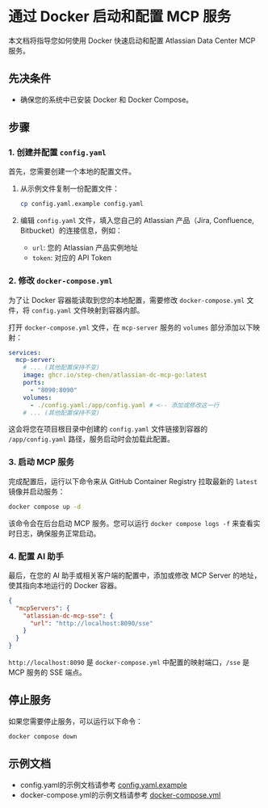 # 通过 Docker 启动和配置 MCP 服务

本文档将指导您如何使用 Docker 快速启动和配置 Atlassian Data Center MCP 服务。

## 先决条件

- 确保您的系统中已安装 Docker 和 Docker Compose。

## 步骤

### 1. 创建并配置 `config.yaml`

首先，您需要创建一个本地的配置文件。

1.  从示例文件复制一份配置文件：
    ```bash
    cp config.yaml.example config.yaml
    ```

2.  编辑 `config.yaml` 文件，填入您自己的 Atlassian 产品（Jira, Confluence, Bitbucket）的连接信息，例如：
    -   `url`: 您的 Atlassian 产品实例地址
    -   `token`: 对应的 API Token

### 2. 修改 `docker-compose.yml`

为了让 Docker 容器能读取到您的本地配置，需要修改 `docker-compose.yml` 文件，将 `config.yaml` 文件映射到容器内部。

打开 `docker-compose.yml` 文件，在 `mcp-server` 服务的 `volumes` 部分添加以下映射：

```yaml
services:
  mcp-server:
    # ... (其他配置保持不变)
    image: ghcr.io/step-chen/atlassian-dc-mcp-go:latest
    ports:
      - "8090:8090"
    volumes:
      - ./config.yaml:/app/config.yaml # <-- 添加或修改这一行
    # ... (其他配置保持不变)
```

这会将您在项目根目录中创建的 `config.yaml` 文件链接到容器的 `/app/config.yaml` 路径，服务启动时会加载此配置。

### 3. 启动 MCP 服务

完成配置后，运行以下命令来从 GitHub Container Registry 拉取最新的 `latest` 镜像并启动服务：

```bash
docker compose up -d
```

该命令会在后台启动 MCP 服务。您可以运行 `docker compose logs -f` 来查看实时日志，确保服务正常启动。

### 4. 配置 AI 助手

最后，在您的 AI 助手或相关客户端的配置中，添加或修改 MCP Server 的地址，使其指向本地运行的 Docker 容器。

```json
{
  "mcpServers": {
    "atlassian-dc-mcp-sse": {
      "url": "http://localhost:8090/sse"
    }
  }
}
```

`http://localhost:8090` 是 `docker-compose.yml` 中配置的映射端口，`/sse` 是 MCP 服务的 SSE 端点。

## 停止服务

如果您需要停止服务，可以运行以下命令：

```bash
docker compose down
```

## 示例文档

- config.yaml的示例文档请参考 [config.yaml.example](config.yaml.example)
- docker-compose.yml的示例文档请参考 [docker-compose.yml](docker-compose.yml)